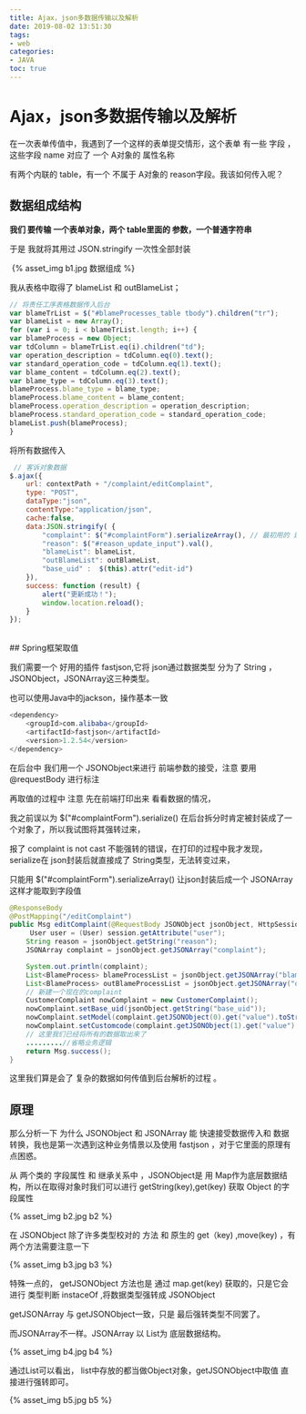 ```yaml
---
title: Ajax，json多数据传输以及解析
date: 2019-08-02 13:51:30
tags:
- web
categories:
- JAVA
toc: true
---
```


# Ajax，json多数据传输以及解析

在一次表单传值中，我遇到了一个这样的表单提交情形，这个表单 有一些 字段 ，这些字段 name 对应了 一个 A对象的 属性名称

有两个内联的 table，有一个 不属于 A对象的 reason字段。我该如何传入呢？ 
<br/>

## 数据组成结构

**我们 要传输 一个表单对象，两个 table里面的 参数，一个普通字符串** 

于是 我就将其用过 JSON.stringify 一次性全部封装
<!--more-->

​          {% asset_img b1.jpg  数据组成 %}



我从表格中取得了 blameList 和 outBlameList；

```javascript
// 将责任工序表格数据传入后台
var blameTrList = $("#blameProcesses_table tbody").children("tr");
var blameList = new Array();
for (var i = 0; i < blameTrList.length; i++) {
var blameProcess = new Object;
var tdColumn = blameTrList.eq(i).children("td");
var operation_description = tdColumn.eq(0).text();
var standard_operation_code = tdColumn.eq(1).text();
var blame_content = tdColumn.eq(2).text();
var blame_type = tdColumn.eq(3).text();
blameProcess.blame_type = blame_type;
blameProcess.blame_content = blame_content;
blameProcess.operation_description = operation_description;
blameProcess.standard_operation_code = standard_operation_code;
blameList.push(blameProcess);
}
```

将所有数据传入

```javascript
 // 客诉对象数据
$.ajax({
    url: contextPath + "/complaint/editComplaint",
    type: "POST",
    dataType:"json",
    contentType:"application/json",
    cache:false,
    data:JSON.stringify( {
        "complaint": $("#complaintForm").serializeArray(), // 最初用的 是 serialize方法
        "reason": $("#reason_update_input").val(),
        "blameList": blameList,
        "outBlameList": outBlameList,
        "base_uid" :  $(this).attr("edit-id")
    }),
    success: function (result) {
        alert("更新成功！");
        window.location.reload();
    }
});
```
<br/>
##  Spring框架取值

我们需要一个 好用的插件 fastjson,它将 json通过数据类型 分为了 String ， JSONObject，JSONArray这三种类型。

也可以使用Java中的jackson，操作基本一致

```java
<dependency>
    <groupId>com.alibaba</groupId>
    <artifactId>fastjson</artifactId>
    <version>1.2.54</version>
</dependency>
```

在后台中 我们用一个 JSONObject来进行 前端参数的接受，注意 要用 @requestBody 进行标注

再取值的过程中 注意 先在前端打印出来 看看数据的情况，



我之前误以为 $("#complaintForm").serialize() 在后台拆分时肯定被封装成了一个对象了，所以我试图将其强转过来，

报了  complaint is not cast  不能强转的错误，在打印的过程中我才发现，serialize在 json封装后就直接成了 String类型，无法转变过来，

只能用 $("#complaintForm").serializeArray()  让json封装后成一个 JSONArray 这样才能取到字段值

```java
@ResponseBody
@PostMapping("/editComplaint")
public Msg editComplaint(@RequestBody JSONObject jsonObject, HttpSession session) throws Exception{
     User user = (User) session.getAttribute("user");
    String reason = jsonObject.getString("reason");
    JSONArray complaint = jsonObject.getJSONArray("complaint");

    System.out.println(complaint);
    List<BlameProcess> blameProcessList = jsonObject.getJSONArray("blameList").toJavaList(BlameProcess.class);
    List<BlameProcess> outBlameProcessList = jsonObject.getJSONArray("outBlameList").toJavaList(BlameProcess.class);
    // 新建一个现在的complaint
    CustomerComplaint nowComplaint = new CustomerComplaint();
    nowComplaint.setBase_uid(jsonObject.getString("base_uid"));
    nowComplaint.setModel(complaint.getJSONObject(0).get("value").toString());
    nowComplaint.setCustomcode(complaint.getJSONObject(1).get("value").toString());
    // 这里我们已经将所有的数据取出来了
    .........//省略业务逻辑
    return Msg.success();
}
```

这里我们算是会了 复杂的数据如何传值到后台解析的过程 。
<br/>

## 原理

那么分析一下 为什么 JSONObject 和 JSONArray 能 快速接受数据传入和 数据转换，我也是第一次遇到这种业务情景以及使用 fastjson ，对于它里面的原理有点困惑。

从 两个类的 字段属性 和  继承关系中 ，JSONObject是 用 Map作为底层数据结构，所以在取得对象时我们可以进行 getString(key),get(key) 获取 Object 的字段属性

{% asset_img b2.jpg  b2 %}

在 JSONObject 除了许多类型校对的 方法 和 原生的 get（key) ,move(key) ，有两个方法需要注意一下

{% asset_img b3.jpg  b3 %}

特殊一点的， getJSONObject 方法也是 通过 map.get(key) 获取的，只是它会进行 类型判断 instaceOf ,将数据类型强转成 JSONObject

getJSONArray 与  getJSONObject一致，只是 最后强转类型不同罢了。

而JSONArray不一样。JSONArray 以 List为 底层数据结构。

{% asset_img b4.jpg  b4 %}

通过List<Object>可以看出， list中存放的都当做Object对象，getJSONObject中取值 直接进行强转即可。 

{% asset_img b5.jpg  b5 %}

